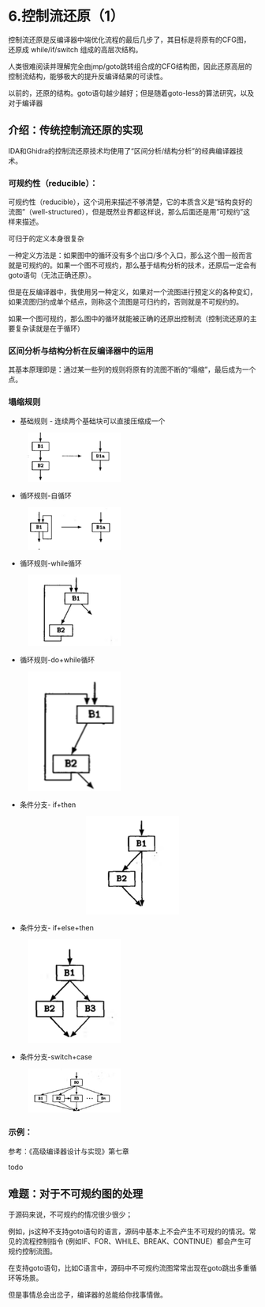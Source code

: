# 6.控制流还原（1）

控制流还原是反编译器中端优化流程的最后几步了，其目标是将原有的CFG图，还原成 while/if/switch 组成的高层次结构。

人类很难阅读并理解完全由jmp/goto跳转组合成的CFG结构图，因此还原高层的控制流结构，能够极大的提升反编译结果的可读性。

以前的，还原的结构。goto语句越少越好；但是随着goto-less的算法研究，以及对于编译器



## 介绍：传统控制流还原的实现

IDA和Ghidra的控制流还原技术均使用了“区间分析/结构分析”的经典编译器技术。



### 可规约性（reducible）：

可规约性（reducible），这个词用来描述不够清楚，它的本质含义是“结构良好的流图”（well-structured），但是既然业界都这样说，那么后面还是用”可规约”这样来描述。

可归于的定义本身很复杂

一种定义方法是：如果图中的循环没有多个出口/多个入口，那么这个图一般而言就是可规约的。如果一个图不可规约，那么基于结构分析的技术，还原后一定会有goto语句（无法正确还原）。

但是在反编译器中，我使用另一种定义，如果对一个流图进行预定义的各种变幻，如果流图归约成单个结点，则称这个流图是可归约的，否则就是不可规约的。

如果一个图可规约，那么图中的循环就能被正确的还原出控制流（控制流还原的主要复杂读就是在于循环）



### 区间分析与结构分析在反编译器中的运用

其基本原理即是：通过某一些列的规则将原有的流图不断的“塌缩”，最后成为一个点。



### 塌缩规则

* 基础规则 - 连续两个基础块可以直接压缩成一个

<figure><img src="../.gitbook/assets/image (2).png" alt="" width="188"><figcaption></figcaption></figure>

* 循环规则-自循环

<figure><img src="../.gitbook/assets/image (1) (1).png" alt="" width="188"><figcaption></figcaption></figure>

* 循环规则-while循环

<figure><img src="../.gitbook/assets/image (2) (1).png" alt="" width="188"><figcaption></figcaption></figure>

* 循环规则-do+while循环

<figure><img src="../.gitbook/assets/image (7).png" alt="" width="188"><figcaption></figcaption></figure>

* 条件分支- if+then

<div align="center" data-full-width="false">

<figure><img src="../.gitbook/assets/image (4).png" alt="" width="188"><figcaption></figcaption></figure>

</div>

* 条件分支- if+else+then

<figure><img src="../.gitbook/assets/image (5).png" alt="" width="188"><figcaption></figcaption></figure>

* 条件分支-switch+case

<figure><img src="../.gitbook/assets/image (6).png" alt="" width="188"><figcaption></figcaption></figure>

### 示例：

参考：《高级编译器设计与实现》第七章

todo



## 难题：对于不可规约图的处理



于源码来说，不可规约的情况很少很少；

例如，js这种不支持goto语句的语言，源码中基本上不会产生不可规约的情况。常见的流程控制指令 (例如IF、FOR、WHILE、BREAK、CONTINUE）都会产生可规约控制流图。

在支持goto语句，比如C语言中，源码中不可规约流图常常出现在goto跳出多重循环等场景。

但是事情总会出岔子，编译器的总能给你找事情做。



